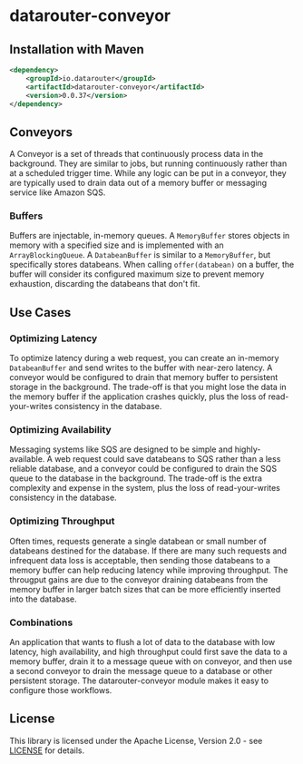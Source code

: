 # datarouter-conveyor

## Installation with Maven

```xml
<dependency>
	<groupId>io.datarouter</groupId>
	<artifactId>datarouter-conveyor</artifactId>
	<version>0.0.37</version>
</dependency>
```

## Conveyors

A Conveyor is a set of threads that continuously process data in the background.  They are similar to jobs, but
 running continuously rather than at a scheduled trigger time. While any logic can be put in a conveyor, they are typically used to
drain data out of a memory buffer or messaging service like Amazon SQS.


### Buffers

Buffers are injectable, in-memory queues. A `MemoryBuffer` stores objects in memory with a specified size 
and is implemented with an `ArrayBlockingQueue`. A `DatabeanBuffer` is similar to a `MemoryBuffer`, but specifically 
stores databeans.  When calling `offer(databean)` on a buffer, the buffer will consider its configured maximum size to prevent memory 
exhaustion, discarding the databeans that don't fit.

## Use Cases

### Optimizing Latency

To optimize latency during a web request, you can create an in-memory `DatabeanBuffer` and send writes to the buffer with near-zero latency.
A conveyor would be configured to drain that memory buffer to persistent storage in the background.  The trade-off is that you might lose
the data in the memory buffer if the application crashes quickly, plus the loss of read-your-writes consistency in the database.

### Optimizing Availability

Messaging systems like SQS are designed to be simple and highly-available.  A web request could save databeans to SQS rather than a less reliable
database, and a conveyor could be configured to drain the SQS queue to the database in the background.  The trade-off is the extra complexity
and expense in the system, plus the loss of read-your-writes consistency in the database.


### Optimizing Throughput

Often times, requests generate a single databean or small number of databeans destined for the database.  If there are many such requests and
infrequent data loss is acceptable, then sending those databeans to a memory buffer can help reducing latency while improving throughput.  The
througput gains are due to the conveyor draining databeans from the memory buffer in larger batch sizes that can be more efficiently inserted
into the database.

### Combinations

An application that wants to flush a lot of data to the database with low latency, high availability, and high throughput could first save the
data to a memory buffer, drain it to a message queue with on conveyor, and then use a second conveyor to drain the message queue to a database
or other persistent storage.  The datarouter-conveyor module makes it easy to configure those workflows.

## License

This library is licensed under the Apache License, Version 2.0 - see [LICENSE](../LICENSE) for details.
